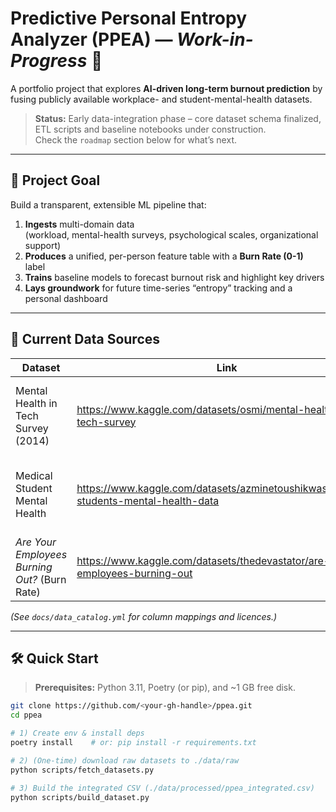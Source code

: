 # Predictive Personal Entropy Analyzer (PPEA) — *Work-in-Progress* 🚧

A portfolio project that explores **AI-driven long-term burnout prediction** by fusing
publicly available workplace- and student-mental-health datasets.

> **Status:** Early data-integration phase – core dataset schema finalized, ETL scripts and baseline notebooks under construction.  
> Check the `roadmap` section below for what’s next.

---

## 🌟 Project Goal

Build a transparent, extensible ML pipeline that:

1. **Ingests** multi-domain data  
   (workload, mental-health surveys, psychological scales, organizational support)
2. **Produces** a unified, per-person feature table with a **Burn Rate (0-1)** label  
3. **Trains** baseline models to forecast burnout risk and highlight key drivers  
4. **Lays groundwork** for future time-series “entropy” tracking and a personal dashboard

---

## 📂 Current Data Sources

| Dataset | Link | Role in PPEA |
|---------|------|--------------|
| Mental Health in Tech Survey (2014) | <https://www.kaggle.com/datasets/osmi/mental-health-in-tech-survey> | Workplace support & mental-health attitude features |
| Medical Student Mental Health | <https://www.kaggle.com/datasets/azminetoushikwasi/medical-students-mental-health-data> | Psychological scales – MBI, depression (CES-D), anxiety (STAI) |
| *Are Your Employees Burning Out?* (Burn Rate) | <https://www.kaggle.com/datasets/thedevastator/are-your-employees-burning-out> | Workload + Mental Fatigue + **Burn Rate label** |

*(See `docs/data_catalog.yml` for column mappings and licences.)*

---

## 🛠️ Quick Start

> **Prerequisites:** Python 3.11, Poetry (or pip), and ~1 GB free disk.

```bash
git clone https://github.com/<your-gh-handle>/ppea.git
cd ppea

# 1) Create env & install deps
poetry install    # or: pip install -r requirements.txt

# 2) (One-time) download raw datasets to ./data/raw
python scripts/fetch_datasets.py

# 3) Build the integrated CSV (./data/processed/ppea_integrated.csv)
python scripts/build_dataset.py
